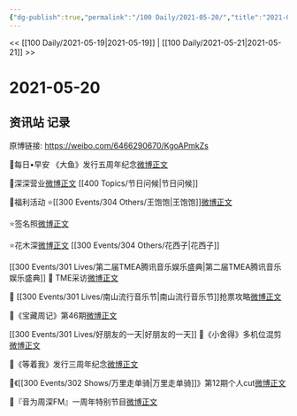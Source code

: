 ```yaml
---
{"dg-publish":true,"permalink":"/100 Daily/2021-05-20/","title":"2021-05-20","created":"2023-04-09T19:21:28.758+08:00","updated":"2023-04-09T19:23:07.616+08:00"}
---
```



<< [[100 Daily/2021-05-19\|2021-05-19]] | [[100 Daily/2021-05-21\|2021-05-21]] >>

# 2021-05-20

## 资讯站 记录

原博链接: https://weibo.com/6466290670/KgoAPmkZs

💫每日•早安
《大鱼》发行五周年纪念[微博正文](https://m.weibo.cn/6466290670/4638840108880211)

💫深深营业[微博正文](https://m.weibo.cn/6466290670/4638920090326887) [[400 Topics/节日问候\|节日问候]]

💫福利活动
⭐[[300 Events/304 Others/王饱饱\|王饱饱]][微博正文](https://m.weibo.cn/6466290670/4638932384091802)

⭐签名照[微博正文](https://m.weibo.cn/6466290670/4638980337566344)

⭐花木深[微博正文](https://m.weibo.cn/6466290670/4638893141394106) [[300 Events/304 Others/花西子\|花西子]]

[[300 Events/301 Lives/第二届TMEA腾讯音乐娱乐盛典\|第二届TMEA腾讯音乐娱乐盛典]]
💫 TME采访[微博正文](https://m.weibo.cn/6466290670/4638966835319987)

💫 [[300 Events/301 Lives/南山流行音乐节\|南山流行音乐节]]抢票攻略[微博正文](https://m.weibo.cn/6466290670/4639075209052610)

💫《宝藏周记》第46期[微博正文](https://m.weibo.cn/6466290670/4638857801503157)

[[300 Events/301 Lives/好朋友的一天\|好朋友的一天]]
💫《小舍得》多机位混剪[微博正文](https://m.weibo.cn/6466290670/4638984939243784)

💫《等着我》发行三周年纪念[微博正文](https://m.weibo.cn/6466290670/4638863849161963)

💫《[[300 Events/302 Shows/万里走单骑\|万里走单骑]]》第12期个人cut[微博正文](https://m.weibo.cn/6466290670/4638878675767143)

💫『音为周深FM』一周年特别节目[微博正文](https://m.weibo.cn/6466290670/4639046834325142)
